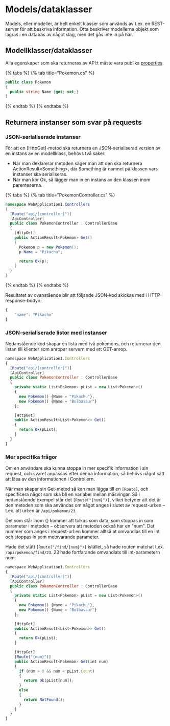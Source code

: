 # Models/dataklasser

Models, eller modeller, är helt enkelt klasser som används av t.ex. en REST-server för att beskriva information. Ofta beskriver modellerna objekt som lagras i en databas av något slag, men det gås inte in på här.

## Modellklasser/dataklasser

Alla egenskaper som ska returneras av API:t måste vara publika [properties](../../../klasser-och-objektorientering/inkapsling-och-properties.md#properties).

{% tabs %}
{% tab title="Pokemon.cs" %}
```csharp
public class Pokemon
{
  public string Name {get; set;}
}
```
{% endtab %}
{% endtabs %}

## Returnera instanser som svar på requests

### JSON-serialiserade instanser

För att en \[HttpGet]-metod ska returnera en JSON-serialiserad version av en instans av en modellklass, behövs två saker: 

* När man deklarerar metoden säger man att den ska returnera ActionResult\<Something>, där Something är namnet på klassen vars instanser ska serialiseras.
* När man kör Ok, så lägger man in en instans av den klassen inom parenteserna.

{% tabs %}
{% tab title="PokemonController.cs" %}
```csharp
namespace WebApplication1.Controllers
{
  [Route("api/[controller]")]
  [ApiController]
  public class PokemonController : ControllerBase
  {
    [HttpGet]
    public ActionResult<Pokemon> Get()
    {
      Pokemon p = new Pokemon();
      p.Name = "Pikachu";

      return Ok(p);
    }
  }
}
```
{% endtab %}
{% endtabs %}

Resultatet av ovanstående blir att följande JSON-kod skickas med i HTTP-response-bodyn:

```javascript
{
    "name": "Pikachu"
}
```

### JSON-serialiserade listor med instanser

Nedanstående kod skapar en lista med två pokemons, och returnerar den listan till klienter som anropar servern med ett GET-anrop.

```javascript
namespace WebApplication1.Controllers
{
  [Route("api/[controller]")]
  [ApiController]
  public class PokemonController : ControllerBase
  {
    private static List<Pokemon> pList = new List<Pokemon>()
    {
      new Pokemon() {Name = "Pikachu"},
      new Pokemon() {Name = "Bulbasaur"}
    };

    [HttpGet]
    public ActionResult<List<Pokemon>> Get()
    {
      return Ok(pList);
    }
  }
}
```

### Mer specifika frågor

Om en användare ska kunna stoppa in mer specifik information i sin request, och svaret anpassas efter denna information, så behövs något sätt att läsa av den informationen i Controllern.

När man skapar sin Get-metod så kan man lägga till en `[Route]`, och specificera något som ska bli en variabel mellan måsvingar. Så i nedanstående exempel står det `[Route("{num}")]`, vilket betyder att det är den metoden som ska användas om något anges i slutet av request-url:en – t.ex. att url:en är `/api/pokemon/23`.

Det som står inom {} kommer att tolkas som data, som stoppas in som parameter i metoden – observera att metoden också har en "num". Det nummer som anges i request-url:en kommer alltså at omvandlas till en int och stoppas in som motsvarande parameter.

Hade det stått `[Route("/find/{num}")]` istället, så hade routen matchat t.ex. `/api/pokemon/find/23`. 23 hade fortfarande omvandlats till int-parametern num.

```javascript
namespace WebApplication1.Controllers
{
  [Route("api/[controller]")]
  [ApiController]
  public class PokemonController : ControllerBase
  {
    private static List<Pokemon> pList = new List<Pokemon>()
    {
      new Pokemon() {Name = "Pikachu"},
      new Pokemon() {Name = "Bulbasaur"}
    };

    [HttpGet]
    public ActionResult<List<Pokemon>> Get()
    {
      return Ok(pList);
    }

    [HttpGet]
    [Route("{num}")]
    public ActionResult<Pokemon> Get(int num)
    {
      if (num > 0 && num < pList.Count)
      {
        return Ok(pList[num]);
      }
      else
      {
        return NotFound();
      }
    }
  }
}
```

